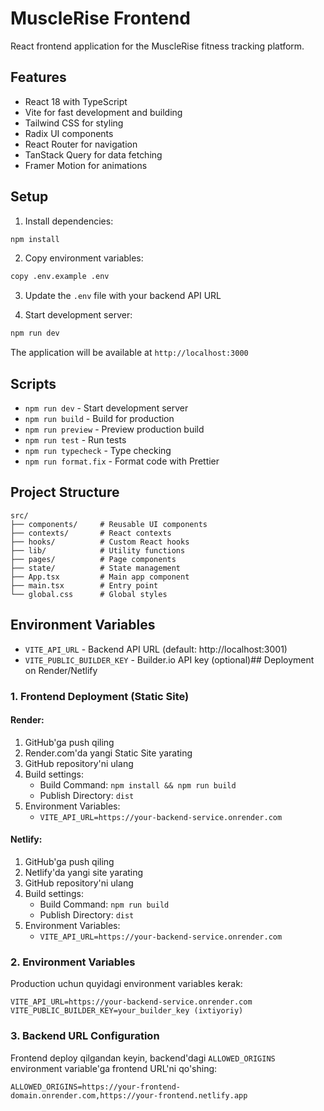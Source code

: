 # MuscleRise Frontend

React frontend application for the MuscleRise fitness tracking platform.

## Features

- React 18 with TypeScript
- Vite for fast development and building
- Tailwind CSS for styling
- Radix UI components
- React Router for navigation
- TanStack Query for data fetching
- Framer Motion for animations

## Setup

1. Install dependencies:
```bash
npm install
```

2. Copy environment variables:
```bash
copy .env.example .env
```

3. Update the `.env` file with your backend API URL

4. Start development server:
```bash
npm run dev
```

The application will be available at `http://localhost:3000`

## Scripts

- `npm run dev` - Start development server
- `npm run build` - Build for production
- `npm run preview` - Preview production build
- `npm run test` - Run tests
- `npm run typecheck` - Type checking
- `npm run format.fix` - Format code with Prettier

## Project Structure

```
src/
├── components/     # Reusable UI components
├── contexts/       # React contexts
├── hooks/          # Custom React hooks
├── lib/            # Utility functions
├── pages/          # Page components
├── state/          # State management
├── App.tsx         # Main app component
├── main.tsx        # Entry point
└── global.css      # Global styles
```

## Environment Variables

- `VITE_API_URL` - Backend API URL (default: http://localhost:3001)
- `VITE_PUBLIC_BUILDER_KEY` - Builder.io API key (optional)## 
Deployment on Render/Netlify

### 1. Frontend Deployment (Static Site)

#### Render:
1. GitHub'ga push qiling
2. Render.com'da yangi Static Site yarating
3. GitHub repository'ni ulang
4. Build settings:
   - Build Command: `npm install && npm run build`
   - Publish Directory: `dist`
5. Environment Variables:
   - `VITE_API_URL=https://your-backend-service.onrender.com`

#### Netlify:
1. GitHub'ga push qiling
2. Netlify'da yangi site yarating
3. GitHub repository'ni ulang
4. Build settings:
   - Build Command: `npm run build`
   - Publish Directory: `dist`
5. Environment Variables:
   - `VITE_API_URL=https://your-backend-service.onrender.com`

### 2. Environment Variables

Production uchun quyidagi environment variables kerak:

```
VITE_API_URL=https://your-backend-service.onrender.com
VITE_PUBLIC_BUILDER_KEY=your_builder_key (ixtiyoriy)
```

### 3. Backend URL Configuration

Frontend deploy qilgandan keyin, backend'dagi `ALLOWED_ORIGINS` environment variable'ga frontend URL'ni qo'shing:

```
ALLOWED_ORIGINS=https://your-frontend-domain.onrender.com,https://your-frontend.netlify.app
```